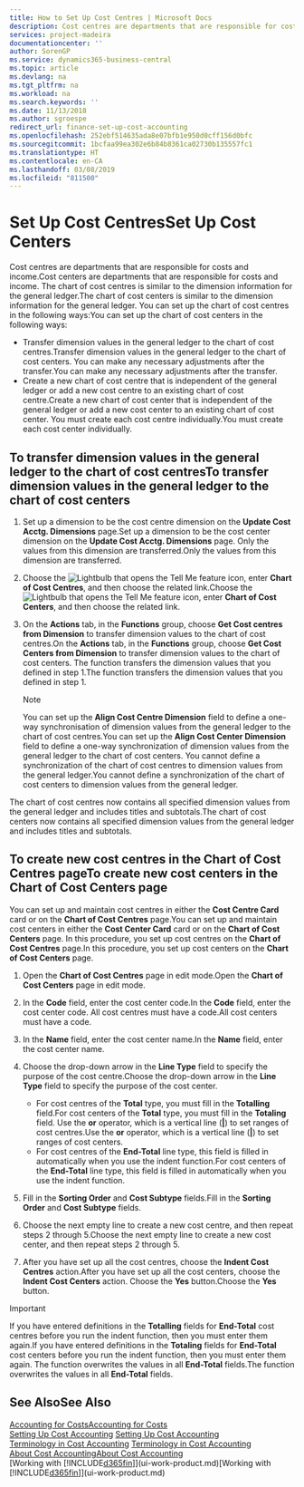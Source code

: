 ```yaml
---
title: How to Set Up Cost Centres | Microsoft Docs
description: Cost centres are departments that are responsible for costs and income. The chart of cost centres is similar to the dimension information for the general ledger.
services: project-madeira
documentationcenter: ''
author: SorenGP
ms.service: dynamics365-business-central
ms.topic: article
ms.devlang: na
ms.tgt_pltfrm: na
ms.workload: na
ms.search.keywords: ''
ms.date: 11/13/2018
ms.author: sgroespe
redirect_url: finance-set-up-cost-accounting
ms.openlocfilehash: 252ebf514635ada8e07bfb1e950d0cff156d0bfc
ms.sourcegitcommit: 1bcfaa99ea302e6b84b8361ca02730b135557fc1
ms.translationtype: HT
ms.contentlocale: en-CA
ms.lasthandoff: 03/08/2019
ms.locfileid: "811500"
---
```

# <a name="set-up-cost-centers"></a><span data-ttu-id="99738-104">Set Up Cost Centres</span><span class="sxs-lookup"><span data-stu-id="99738-104">Set Up Cost Centers</span></span>
<span data-ttu-id="99738-105">Cost centres are departments that are responsible for costs and income.</span><span class="sxs-lookup"><span data-stu-id="99738-105">Cost centers are departments that are responsible for costs and income.</span></span> <span data-ttu-id="99738-106">The chart of cost centres is similar to the dimension information for the general ledger.</span><span class="sxs-lookup"><span data-stu-id="99738-106">The chart of cost centers is similar to the dimension information for the general ledger.</span></span> <span data-ttu-id="99738-107">You can set up the chart of cost centres in the following ways:</span><span class="sxs-lookup"><span data-stu-id="99738-107">You can set up the chart of cost centers in the following ways:</span></span>  

-   <span data-ttu-id="99738-108">Transfer dimension values in the general ledger to the chart of cost centres.</span><span class="sxs-lookup"><span data-stu-id="99738-108">Transfer dimension values in the general ledger to the chart of cost centers.</span></span> <span data-ttu-id="99738-109">You can make any necessary adjustments after the transfer.</span><span class="sxs-lookup"><span data-stu-id="99738-109">You can make any necessary adjustments after the transfer.</span></span>  
-   <span data-ttu-id="99738-110">Create a new chart of cost centre that is independent of the general ledger or add a new cost centre to an existing chart of cost centre.</span><span class="sxs-lookup"><span data-stu-id="99738-110">Create a new chart of cost center that is independent of the general ledger or add a new cost center to an existing chart of cost center.</span></span> <span data-ttu-id="99738-111">You must create each cost centre individually.</span><span class="sxs-lookup"><span data-stu-id="99738-111">You must create each cost center individually.</span></span>  

## <a name="to-transfer-dimension-values-in-the-general-ledger-to-the-chart-of-cost-centers"></a><span data-ttu-id="99738-112">To transfer dimension values in the general ledger to the chart of cost centres</span><span class="sxs-lookup"><span data-stu-id="99738-112">To transfer dimension values in the general ledger to the chart of cost centers</span></span>  
1.  <span data-ttu-id="99738-113">Set up a dimension to be the cost centre dimension on the **Update Cost Acctg. Dimensions** page.</span><span class="sxs-lookup"><span data-stu-id="99738-113">Set up a dimension to be the cost center dimension on the **Update Cost Acctg. Dimensions** page.</span></span> <span data-ttu-id="99738-114">Only the values from this dimension are transferred.</span><span class="sxs-lookup"><span data-stu-id="99738-114">Only the values from this dimension are transferred.</span></span>  
2.  <span data-ttu-id="99738-115">Choose the ![Lightbulb that opens the Tell Me feature](media/ui-search/search_small.png "Tell me what you want to do") icon, enter **Chart of Cost Centres**, and then choose the related link.</span><span class="sxs-lookup"><span data-stu-id="99738-115">Choose the ![Lightbulb that opens the Tell Me feature](media/ui-search/search_small.png "Tell me what you want to do") icon, enter **Chart of Cost Centers**, and then choose the related link.</span></span>  
3.  <span data-ttu-id="99738-116">On the **Actions** tab, in the **Functions** group, choose **Get Cost centres from Dimension** to transfer dimension values to the chart of cost centres.</span><span class="sxs-lookup"><span data-stu-id="99738-116">On the **Actions** tab, in the **Functions** group, choose **Get Cost Centers from Dimension** to transfer dimension values to the chart of cost centers.</span></span> <span data-ttu-id="99738-117">The function transfers the dimension values that you defined in step 1.</span><span class="sxs-lookup"><span data-stu-id="99738-117">The function transfers the dimension values that you defined in step 1.</span></span>  

    > [!NOTE]  
    >  <span data-ttu-id="99738-118">You can set up the **Align Cost Centre Dimension**  field to define a one-way synchronisation of dimension values from the general ledger to the chart of cost centres.</span><span class="sxs-lookup"><span data-stu-id="99738-118">You can set up the **Align Cost Center Dimension**  field to define a one-way synchronization of dimension values from the general ledger to the chart of cost centers.</span></span> <span data-ttu-id="99738-119">You cannot define a synchronization of the chart of cost centres to dimension values from the general ledger.</span><span class="sxs-lookup"><span data-stu-id="99738-119">You cannot define a synchronization of the chart of cost centers to dimension values from the general ledger.</span></span>  

<span data-ttu-id="99738-120">The chart of cost centres now contains all specified dimension values from the general ledger and includes titles and subtotals.</span><span class="sxs-lookup"><span data-stu-id="99738-120">The chart of cost centers now contains all specified dimension values from the general ledger and includes titles and subtotals.</span></span>  

## <a name="to-create-new-cost-centers-in-the-chart-of-cost-centers-page"></a><span data-ttu-id="99738-121">To create new cost centres in the Chart of Cost Centres page</span><span class="sxs-lookup"><span data-stu-id="99738-121">To create new cost centers in the Chart of Cost Centers page</span></span>  
<span data-ttu-id="99738-122">You can set up and maintain cost centres in either the **Cost Centre Card** card or on the **Chart of Cost Centres** page.</span><span class="sxs-lookup"><span data-stu-id="99738-122">You can set up and maintain cost centers in either the **Cost Center Card** card or on the **Chart of Cost Centers** page.</span></span> <span data-ttu-id="99738-123">In this procedure, you set up cost centres on the **Chart of Cost Centres** page.</span><span class="sxs-lookup"><span data-stu-id="99738-123">In this procedure, you set up cost centers on the **Chart of Cost Centers** page.</span></span>  

1. <span data-ttu-id="99738-124">Open the **Chart of Cost Centres** page in edit mode.</span><span class="sxs-lookup"><span data-stu-id="99738-124">Open the **Chart of Cost Centers** page in edit mode.</span></span>  
2. <span data-ttu-id="99738-125">In the **Code** field, enter the cost center code.</span><span class="sxs-lookup"><span data-stu-id="99738-125">In the **Code** field, enter the cost center code.</span></span> <span data-ttu-id="99738-126">All cost centres must have a code.</span><span class="sxs-lookup"><span data-stu-id="99738-126">All cost centers must have a code.</span></span>  
3. <span data-ttu-id="99738-127">In the **Name** field, enter the cost center name.</span><span class="sxs-lookup"><span data-stu-id="99738-127">In the **Name** field, enter the cost center name.</span></span>  
4. <span data-ttu-id="99738-128">Choose the drop-down arrow in the **Line Type** field to specify the purpose of the cost centre.</span><span class="sxs-lookup"><span data-stu-id="99738-128">Choose the drop-down arrow in the **Line Type** field to specify the purpose of the cost center.</span></span>  

    - <span data-ttu-id="99738-129">For cost centres of the **Total** type, you must fill in the **Totalling** field.</span><span class="sxs-lookup"><span data-stu-id="99738-129">For cost centers of the **Total** type, you must fill in the **Totaling** field.</span></span> <span data-ttu-id="99738-130">Use the **or** operator, which is a vertical line (**&#124;**) to set ranges of cost centres.</span><span class="sxs-lookup"><span data-stu-id="99738-130">Use the **or** operator, which is a vertical line (**&#124;**) to set ranges of cost centers.</span></span>  
    - <span data-ttu-id="99738-131">For cost centres of the **End-Total** line type, this field is filled in automatically when you use the indent function.</span><span class="sxs-lookup"><span data-stu-id="99738-131">For cost centers of the **End-Total** line type, this field is filled in automatically when you use the indent function.</span></span>  
5.  <span data-ttu-id="99738-132">Fill in the **Sorting Order** and **Cost Subtype** fields.</span><span class="sxs-lookup"><span data-stu-id="99738-132">Fill in the **Sorting Order** and **Cost Subtype** fields.</span></span>  
6.  <span data-ttu-id="99738-133">Choose the next empty line to create a new cost centre, and then repeat steps 2 through 5.</span><span class="sxs-lookup"><span data-stu-id="99738-133">Choose the next empty line to create a new cost center, and then repeat steps 2 through 5.</span></span>  
7.  <span data-ttu-id="99738-134">After you have set up all the cost centres, choose the **Indent Cost Centres** action.</span><span class="sxs-lookup"><span data-stu-id="99738-134">After you have set up all the cost centers, choose the **Indent Cost Centers** action.</span></span> <span data-ttu-id="99738-135">Choose the **Yes** button.</span><span class="sxs-lookup"><span data-stu-id="99738-135">Choose the **Yes** button.</span></span>  

> [!IMPORTANT]  
>  <span data-ttu-id="99738-136">If you have entered definitions in the **Totalling** fields for **End-Total** cost centres before you run the indent function, then you must enter them again.</span><span class="sxs-lookup"><span data-stu-id="99738-136">If you have entered definitions in the **Totaling** fields for **End-Total** cost centers before you run the indent function, then you must enter them again.</span></span> <span data-ttu-id="99738-137">The function overwrites the values in all **End-Total** fields.</span><span class="sxs-lookup"><span data-stu-id="99738-137">The function overwrites the values in all **End-Total** fields.</span></span>  

## <a name="see-also"></a><span data-ttu-id="99738-138">See Also</span><span class="sxs-lookup"><span data-stu-id="99738-138">See Also</span></span>  
[<span data-ttu-id="99738-139">Accounting for Costs</span><span class="sxs-lookup"><span data-stu-id="99738-139">Accounting for Costs</span></span>](finance-manage-cost-accounting.md)  
<span data-ttu-id="99738-140">[Setting Up Cost Accounting](finance-set-up-cost-accounting.md) </span><span class="sxs-lookup"><span data-stu-id="99738-140">[Setting Up Cost Accounting](finance-set-up-cost-accounting.md) </span></span>  
<span data-ttu-id="99738-141">[Terminology in Cost Accounting](finance-terminology-in-cost-accounting.md) </span><span class="sxs-lookup"><span data-stu-id="99738-141">[Terminology in Cost Accounting](finance-terminology-in-cost-accounting.md) </span></span>  
[<span data-ttu-id="99738-142">About Cost Accounting</span><span class="sxs-lookup"><span data-stu-id="99738-142">About Cost Accounting</span></span>](finance-about-cost-accounting.md)  
<span data-ttu-id="99738-143">[Working with [!INCLUDE[d365fin](includes/d365fin_md.md)]](ui-work-product.md)</span><span class="sxs-lookup"><span data-stu-id="99738-143">[Working with [!INCLUDE[d365fin](includes/d365fin_md.md)]](ui-work-product.md)</span></span>
